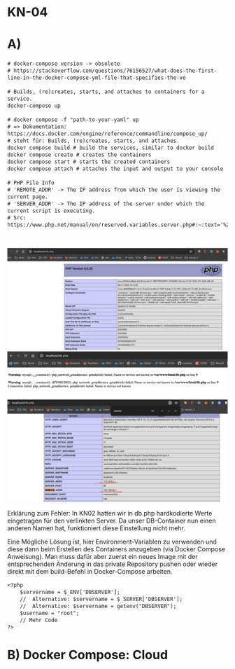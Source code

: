 # KN-04

# A)

```
# docker-compose version -> obsolete
# https://stackoverflow.com/questions/76156527/what-does-the-first-line-in-the-docker-compose-yml-file-that-specifies-the-ve

# Builds, (re)creates, starts, and attaches to containers for a service.
docker-compose up

# docker compose -f "path-to-your-yaml" up 
# => Dokumentation: https://docs.docker.com/engine/reference/commandline/compose_up/
# steht für: Builds, (re)creates, starts, and attaches
docker compose build # build the services, similar to docker build
docker compose create # creates the containers
docker compose start # starts the created containers
docker compose attach # attaches the input and output to your console

# PHP File Info
# 'REMOTE_ADDR' -> The IP address from which the user is viewing the current page.
# 'SERVER_ADDR' -> The IP address of the server under which the current script is executing.
# Src: https://www.php.net/manual/en/reserved.variables.server.php#:~:text='%20REMOTE_ADDR%20',the%20REMOTE_ADDR%20of%20the%20user.



```

![alt text](image.png)
![alt text](image-1.png)
![alt text](image-2.png)


Erklärung zum Fehler: In KN02 hatten wir in db.php hardkodierte Werte eingetragen für den verlinkten Server. Da unser DB-Container nun einen anderen Namen hat, funktioniert diese Einstellung nicht mehr.

Eine Mögliche Lösung ist, hier Environment-Variablen zu verwenden und diese dann beim Erstellen des Containers anzugeben (via Docker Compose Anweisung). Man muss dafür aber zuerst ein neues Image mit der entsprechenden Änderung in das private Repository pushen oder wieder direkt mit dem build-Befehl in Docker-Compose arbeiten.

```
<?php
	$servername = $_ENV['DBSERVER'];
	// 	Alternative: $servername = $_SERVER['DBSERVER'];
	// 	Alternative: $servername = getenv("DBSERVER");
	$username = "root";
	// Mehr Code
?>

```

# B) Docker Compose: Cloud



